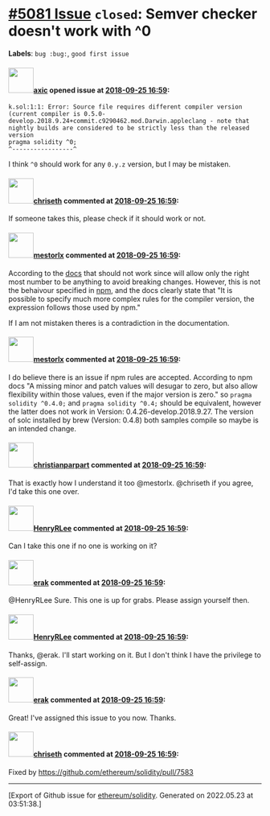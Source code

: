 # [\#5081 Issue](https://github.com/ethereum/solidity/issues/5081) `closed`: Semver checker doesn't work with ^0
**Labels**: `bug :bug:`, `good first issue`


#### <img src="https://avatars.githubusercontent.com/u/20340?v=4" width="50">[axic](https://github.com/axic) opened issue at [2018-09-25 16:59](https://github.com/ethereum/solidity/issues/5081):

```
k.sol:1:1: Error: Source file requires different compiler version (current compiler is 0.5.0-develop.2018.9.24+commit.c9290462.mod.Darwin.appleclang - note that nightly builds are considered to be strictly less than the released version
pragma solidity ^0;
^-----------------^
```

I think `^0` should work for any `0.y.z` version, but I may be mistaken.

#### <img src="https://avatars.githubusercontent.com/u/9073706?v=4" width="50">[chriseth](https://github.com/chriseth) commented at [2018-09-25 16:59](https://github.com/ethereum/solidity/issues/5081#issuecomment-424741674):

If someone takes this, please check if it should work or not.

#### <img src="https://avatars.githubusercontent.com/u/15709678?u=20c07ab2dd23a0efb0726bb150e993d262b268a6&v=4" width="50">[mestorlx](https://github.com/mestorlx) commented at [2018-09-25 16:59](https://github.com/ethereum/solidity/issues/5081#issuecomment-425229986):

According to the [docs](https://solidity.readthedocs.io/en/v0.4.25/layout-of-source-files.html#version-pragma) that should not work since will allow only the right most number to be anything to avoid breaking changes. However, this is not the behaivour specified in [npm](https://docs.npmjs.com/misc/semver#caret-ranges-123-025-004), and the docs clearly state that "It is possible to specify much more complex rules for the compiler version, the expression follows those used by npm." 

If I am not mistaken theres is a contradiction in the documentation.

#### <img src="https://avatars.githubusercontent.com/u/15709678?u=20c07ab2dd23a0efb0726bb150e993d262b268a6&v=4" width="50">[mestorlx](https://github.com/mestorlx) commented at [2018-09-25 16:59](https://github.com/ethereum/solidity/issues/5081#issuecomment-425238336):

I do believe there is an issue if npm rules are accepted. According to npm docs "A missing minor and patch values will desugar to zero, but also allow flexibility within those values, even if the major version is zero." so 
`pragma solidity ^0.4.0;` and `pragma solidity ^0.4;` should be equivalent, however the latter does not work in Version: 0.4.26-develop.2018.9.27.  The version of solc installed by brew  (Version: 0.4.8) both samples compile so maybe is an intended change.

#### <img src="https://avatars.githubusercontent.com/u/56763?u=3e46099035fcc96e01be5297c24450bf40d92134&v=4" width="50">[christianparpart](https://github.com/christianparpart) commented at [2018-09-25 16:59](https://github.com/ethereum/solidity/issues/5081#issuecomment-425897034):

That is exactly how I understand it too @mestorlx. @chriseth if you agree, I'd take this one over.

#### <img src="https://avatars.githubusercontent.com/u/4635853?u=a7be3de3a71b5e270e85e70f83afe15e761d5d80&v=4" width="50">[HenryRLee](https://github.com/HenryRLee) commented at [2018-09-25 16:59](https://github.com/ethereum/solidity/issues/5081#issuecomment-546198482):

Can I take this one if no one is working on it?

#### <img src="https://avatars.githubusercontent.com/u/20012009?u=61e903cf16bc5f3353db1d571401e2e71b6f61ed&v=4" width="50">[erak](https://github.com/erak) commented at [2018-09-25 16:59](https://github.com/ethereum/solidity/issues/5081#issuecomment-546306417):

@HenryRLee Sure. This one is up for grabs. Please assign yourself then.

#### <img src="https://avatars.githubusercontent.com/u/4635853?u=a7be3de3a71b5e270e85e70f83afe15e761d5d80&v=4" width="50">[HenryRLee](https://github.com/HenryRLee) commented at [2018-09-25 16:59](https://github.com/ethereum/solidity/issues/5081#issuecomment-546307275):

Thanks, @erak. I'll start working on it. But I don't think I have the privilege to self-assign.

#### <img src="https://avatars.githubusercontent.com/u/20012009?u=61e903cf16bc5f3353db1d571401e2e71b6f61ed&v=4" width="50">[erak](https://github.com/erak) commented at [2018-09-25 16:59](https://github.com/ethereum/solidity/issues/5081#issuecomment-546314379):

Great! I've assigned this issue to you now. Thanks.

#### <img src="https://avatars.githubusercontent.com/u/9073706?v=4" width="50">[chriseth](https://github.com/chriseth) commented at [2018-09-25 16:59](https://github.com/ethereum/solidity/issues/5081#issuecomment-562140739):

Fixed by https://github.com/ethereum/solidity/pull/7583


-------------------------------------------------------------------------------



[Export of Github issue for [ethereum/solidity](https://github.com/ethereum/solidity). Generated on 2022.05.23 at 03:51:38.]

